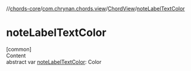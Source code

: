 //[chords-core](../../../index.md)/[com.chrynan.chords.view](../index.md)/[ChordView](index.md)/[noteLabelTextColor](note-label-text-color.md)



# noteLabelTextColor  
[common]  
Content  
abstract var [noteLabelTextColor](note-label-text-color.md): Color  



